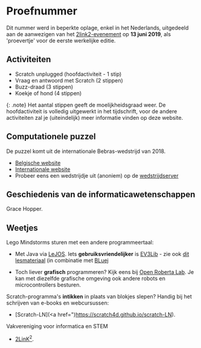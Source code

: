 Proefnummer
===

Dit nummer werd in beperkte oplage, enkel in het Nederlands, uitgedeeld aan de aanwezigen van
het [2link2-evenement](http://2link2.be/index.php?page=nieuws&news_id=70)
op **13 juni 2019**, als 'proevertje' voor de eerste werkelijke editie.

Activiteiten
---

* Scratch unplugged (hoofdactiviteit - 1 stip)
* Vraag en antwoord met Scratch (2 stippen)
* Buzz-draad (3 stippen)
* Koekje of hond (4 stippen)

{: .note}
Het aantal stippen geeft de moelijkheidsgraad weer. De hoofdactiviteit is volledig uitgewerkt
in het tijdschrift, voor de andere activiteiten zal je (uiteindelijk) meer informatie vinden op deze
website.

Computationele puzzel
---

De puzzel komt uit de internationale Bebras-wedstrijd van 2018.

* [Belgische website](https://www.bebras.be/nl/home)
* [Internationale website](https://www.bebras.org)
* Probeer eens een wedstrijdje uit (anoniem) op de [wedstrijdserver](https://bebras.ugent.be/)
    
Geschiedenis van de informaticawetenschappen
---

Grace Hopper.

Weetjes
---

Lego Mindstorms sturen met een andere programmeertaal:

* Met Java via [LeJOS](http://www.lejos.org). Iets **gebruiksvriendelijker**
  is [EV3Lib](http://www.aplu.ch/home/apluhomex.jsp?site=145) - zie ook
  [dit lesmateriaal](https://inigem.ugent.be/lejos.html) (in combinatie met [BLuej](https://bluej.org)

* Toch liever **grafisch** programmeren? Kijk eens bij [Open Roberta Lab](https://lab.open-roberta.org/).
  Je kan met diezelfde grafische omgeving ook andere robots en microcontrollers besturen.
    

Scratch-programma's **intikken** in plaats van blokjes slepen? Handig bij het schrijven van
e-books en webcursussen:

* [Scratch-LN](<a href=")https://scratch4d.github.io/scratch-LN).


Vakvereniging voor informatica en STEM

* [2LinK<sup>2</sup>](http://2link2.be).

